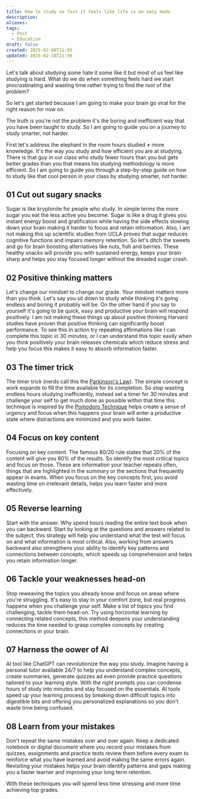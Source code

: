 ```yaml
---
title: How to study so fast it feels like life is on easy mode
description: 
aliases: 
tags:
  - Post
  - Education
draft: false
created: 2025-02-08T11:03
updated: 2025-02-18T21:56
---
```

Let's talk about studying some hate it some like it but most of us feel like studying is hard. What do we do when something feels hard we start procrastinating and wasting time rather trying to find the root of the problem?

So let's get started because I am going to make your brain go viral for the right reason for now on.

The truth is you're not the problem it's the boring and inefficient way that you have been taught to study. So I am going to guide you on a journey to study smarter, not harder.

First let's address the elephant in the room hours studied $\neq$ more knowledge. It's the way you study and how efficient you are at studying. There is that guy in our class who study fewer hours than you but gets better grades than you that means his studying methodology is more efficient. So I am going to guide you through a step-by-step guide on how to study like that cool person in your class by studying smarter, not harder.

## 01 Cut out sugary snacks

Sugar is like kryptonite for people who study. In simple terms the more sugar you eat the less active you become. Sugar is like a drug it gives you instant energy boost and gratification while having the side effects slowing down your brain making it harder to focus and retain information. Also, I am not making this up scientific studies from UCLA proves that sugar reduces cognitive functions and impairs memory retention. So let's ditch the sweets and go for brain boosting alternatives like nuts, fish and berries. These healthy snacks will provide you with sustained energy, keeps your brain sharp and helps you stay focused longer without the dreaded sugar crash.


## 02 Positive thinking matters

Let's change our mindset to change our grade. Your mindset matters more than you think. Let's say you sit down to study while thinking it's going endless and boring it probably will be. On the other hand if you say to yourself it's going to be quick, easy and productive your brain will respond positively. I am not making these things up about positive thinking Harvard studies have proven that positive thinking can significantly boost performance. To see this in action try repeating affirmations like I can complete this topic in 30 minutes, or I can understand this topic easily when you think positively your brain releases chemicals which reduce stress and help you focus this makes it easy to absorb information faster.

## 03 The timer trick

The timer trick (nerds call this the [Parkinson's Law](https://en.wikipedia.org/wiki/Parkinson%27s_law)). The simple concept is work expands to fill the time available for its completion. So stop wasting endless hours studying inefficiently, instead set a timer for 30 minutes and challenge your self to get much done as possible within that time this technique is inspired by the [Pomodoro Technique](https://en.wikipedia.org/wiki/Pomodoro_Technique) helps create a sense of urgency and focus when this happens your brain will enter a productive state where distractions are minimized and you work faster.

## 04 Focus on key content

Focusing on key content. The famous 80/20 rule states that 20% of the content will give you 80% of the results. So identify the most critical topics and focus on those. These are information your teacher repeats often, things that are highlighted in the summary or the sections that frequently appear in exams. When you focus on the key concepts first, you avoid wasting time on irrelevant details, helps you learn faster and more effectively.

## 05 Reverse learning

Start with the answer. Why spend hours reading the entire text book when you can backward. Start by looking at the questions and answers related to the subject, this strategy will help you understand what the test will focus on and what information is most critical. Also, working from answers backward also strengthens your ability to identify key patterns and connections between concepts, which speeds up comprehension and helps you retain information longer.

## 06 Tackle your weaknesses head-on

Stop reweaving the topics you already know and focus on areas where you're struggling. It's easy to stay in your comfort zone, but real progress happens when you challenge your self. Make a list of topics you find challenging, tackle them head-on. Try using horizontal learning by connecting related concepts, this method deepens your understanding reduces the time needed to grasp complex concepts by creating connections in your brain.

## 07 Harness the oower of AI

AI tool like ChatGPT can revolutionize the way you study. Imagine having a personal tutor available 24/7 to help you understand complex concepts, create summaries, generate quizzes ad even provide practice questions tailored to your learning style. With the right prompts you can condense hours of study into minutes and stay focused on the essentials. AI tools speed up your learning process by breaking down difficult topics into digestible bits and offering you personalized explanations so you don't waste time being confused.

## 08 Learn from your mistakes

Don't repeat the same mistakes over and over again. Keep a dedicated notebook or digital document where you record your mistakes from quizzes, assignments and practice tests review them before every exam to reinforce what you have learned and avoid making the same errors again. Revisiting your mistakes helps your brain identify patterns and gaps making you a faster learner and improving your long term retention.

With these techniques you will spend less time stressing and more time achieving top grades.